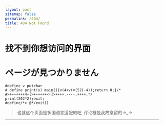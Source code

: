 ```yaml
---
layout: post
sitemap: false
permalink: /404/
title: 404 Not Found
---
```


# 找不到你想访问的界面

# ページが見つかりません

~~~ text
#define v putchar
# define print(x) main(){v(4+v(v(52)-4));return 0;}/*
#>+++++++4+[>++++++<-]>++++.----.++++.*/
print(202*2);exit;
#define/*>.@*/exit()
~~~

> 也就这个页面是多国语言适配的吧, 评论框是我故意留的→_→

---